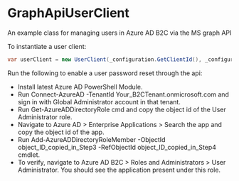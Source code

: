 # GraphApiUserClient
An example class for managing users in Azure AD B2C via the MS graph API

To instantiate a user client:

```csharp
var userClient = new UserClient(_configuration.GetClientId(), _configuration.GetTenantId(), _configuration.GetClientSecret());
```


Run the following to enable a user password reset through the api:

- Install latest Azure AD PowerShell Module.
- Run Connect-AzureAD -TenantId Your_B2CTenant.onmicrosoft.com and sign in with Global Administrator account in that tenant.
- Run Get-AzureADDirectoryRole cmd and copy the object id of the User Administrator role.
- Navigate to Azure AD > Enterprise Applications > Search the app and copy the object id of the app.
- Run Add-AzureADDirectoryRoleMember -ObjectId object_ID_copied_in_Step3 -RefObjectId object_ID_copied_in_Step4 cmdlet.
- To verify, navigate to Azure AD B2C > Roles and Administrators > User Administrator. You should see the application present under this role.
